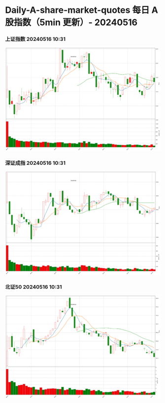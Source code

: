 
# Daily-A-share-market-quotes 每日 A 股指数（5min 更新）- 20240516

### 上证指数 20240516 10:31
![](./fig/2024/5/20240516-sh000001.png)

### 深证成指 20240516 10:31
![](./fig/2024/5/20240516-sz399001.png)

### 北证50 20240516 10:31
![](./fig/2024/5/20240516-bj899050.png)
